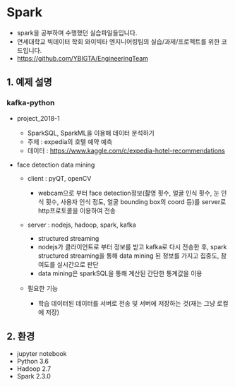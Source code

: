 # Spark
- spark을 공부하며 수행했던 실습파일들입니다.
- 연세대학교 빅데이터 학회 와이빅타 엔지니어링팀의 실습/과제/프로젝트를 위한 코드입니다.
- https://github.com/YBIGTA/EngineeringTeam

## 1. 예제 설명
### kafka-python
- project_2018-1
  - SparkSQL, SparkML을 이용해 데이터 분석하기
  - 주제 : expedia의 호텔 예약 예측
  - 데이터 : https://www.kaggle.com/c/expedia-hotel-recommendations
  
- face detection data mining
  - client : pyQT, openCV
    - webcam으로 부터 face detection정보(촬영 횟수, 얼굴 인식 횟수, 눈 인식 횟수, 사용자 인식 정도, 얼굴 bounding box의 coord 등)를 server로 http프로토콜을 이용하여 전송
    
  - server : nodejs, hadoop, spark, kafka
    - structured streaming
    - nodejs가 클라이언트로 부터 정보를 받고 kafka로 다시 전송한 후, spark structured streaming을 통해 data mining 된 정보를 가지고 집중도, 참여도를 실시간으로 판단
    - data mining은 sparkSQL을 통해 계산된 간단한 통계값을 이용
    
  - 필요한 기능
    - 학습 데이터된 데이터를 서버로 전송 및 서버에 저장하는 것(재는 그냥 로컬에 저장)
  
## 2. 환경
- jupyter notebook
- Python 3.6
- Hadoop 2.7
- Spark 2.3.0
